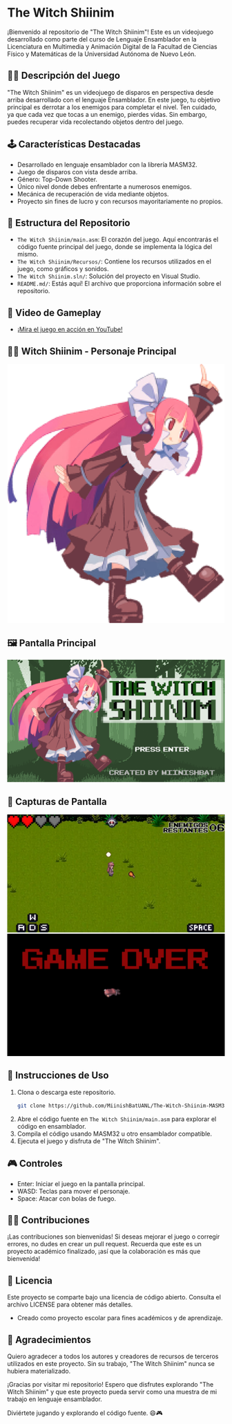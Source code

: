 # The Witch Shiinim

¡Bienvenido al repositorio de "The Witch Shiinim"! Este es un videojuego desarrollado como parte del curso de Lenguaje Ensamblador en la Licenciatura en Multimedia y Animación Digital de la Facultad de Ciencias Físico y Matemáticas de la Universidad Autónoma de Nuevo León.

## 🧙‍♀️ **Descripción del Juego**

"The Witch Shiinim" es un videojuego de disparos en perspectiva desde arriba desarrollado con el lenguaje Ensamblador. En este juego, tu objetivo principal es derrotar a los enemigos para completar el nivel. Ten cuidado, ya que cada vez que tocas a un enemigo, pierdes vidas. Sin embargo, puedes recuperar vida recolectando objetos dentro del juego.

## 🕹️ **Características Destacadas**

- Desarrollado en lenguaje ensamblador con la librería MASM32.
- Juego de disparos con vista desde arriba.
- Género: Top-Down Shooter.
- Único nivel donde debes enfrentarte a numerosos enemigos.
- Mecánica de recuperación de vida mediante objetos.
- Proyecto sin fines de lucro y con recursos mayoritariamente no propios.

## 📂 **Estructura del Repositorio**

- `The Witch Shiinim/main.asm`: El corazón del juego. Aquí encontrarás el código fuente principal del juego, donde se implementa la lógica del mismo.
- `The Witch Shiinim/Recursos/`: Contiene los recursos utilizados en el juego, como gráficos y sonidos.
- `The Witch Shiinim.sln/`: Solución del proyecto en Visual Studio.
- `README.md/`: Estás aquí! El archivo que proporciona información sobre el repositorio.

## 🎥 **Video de Gameplay**
- [¡Mira el juego en acción en YouTube!](https://youtu.be/xnHmw8CK5rA)

## 🧙‍♀️ **Witch Shiinim - Personaje Principal**
![Imagen del Personaje Principal](/The%20Witch%20Shiinim/Recursos/shiinim.png)

## 🖼️ **Pantalla Principal**
![Pantalla Principal del Juego](/The%20Witch%20Shiinim/Recursos/title.bmp)

## 📸 **Capturas de Pantalla**
![Captura de Pantalla 1](/The%20Witch%20Shiinim/Recursos/screenshot1.png)
![Captura de Pantalla 2](/The%20Witch%20Shiinim/Recursos/gameover.bmp)

## 🧰 **Instrucciones de Uso**

1. Clona o descarga este repositorio.
   ```bash
   git clone https://github.com/MiinishBatUANL/The-Witch-Shiinim-MASM32.git
   ```
3. Abre el código fuente en `The Witch Shiinim/main.asm` para explorar el código en ensamblador.
4. Compila el código usando MASM32 u otro ensamblador compatible.
5. Ejecuta el juego y disfruta de "The Witch Shiinim".

## 🎮 **Controles**

- Enter: Iniciar el juego en la pantalla principal.
- WASD: Teclas para mover el personaje.
- Space: Atacar con bolas de fuego.

## 👩‍💻 **Contribuciones**

¡Las contribuciones son bienvenidas! Si deseas mejorar el juego o corregir errores, no dudes en crear un pull request. Recuerda que este es un proyecto académico finalizado, ¡así que la colaboración es más que bienvenida!

## 📄 **Licencia**

Este proyecto se comparte bajo una licencia de código abierto. Consulta el archivo LICENSE para obtener más detalles.

- Creado como proyecto escolar para fines académicos y de aprendizaje.

## 🌟 **Agradecimientos**

Quiero agradecer a todos los autores y creadores de recursos de terceros utilizados en este proyecto. Sin su trabajo, "The Witch Shiinim" nunca se hubiera materializado.

¡Gracias por visitar mi repositorio! Espero que disfrutes explorando "The Witch Shiinim" y que este proyecto pueda servir como una muestra de mi trabajo en lenguaje ensamblador.

Diviértete jugando y explorando el código fuente. 😄🎮

